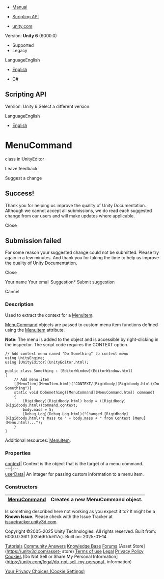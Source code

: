 [ ]()

  * [Manual](../Manual/index.html)
  * [Scripting API](../ScriptReference/index.html)

  * [unity.com](https://unity.com/)

Version: **Unity 6** (6000.0)

  * Supported
  * Legacy

LanguageEnglish

  * [English]()

  * C#

[ ](https://docs.unity3d.com)

## Scripting API

Version: Unity 6 Select a different version

LanguageEnglish

  * [English]()

# MenuCommand

class in UnityEditor

Leave feedback

Suggest a change

## Success!

Thank you for helping us improve the quality of Unity Documentation. Although
we cannot accept all submissions, we do read each suggested change from our
users and will make updates where applicable.

Close

## Submission failed

For some reason your suggested change could not be submitted. Please <a>try
again</a> in a few minutes. And thank you for taking the time to help us
improve the quality of Unity Documentation.

Close

Your name Your email Suggestion* Submit suggestion

Cancel

[ ]()

### Description

Used to extract the context for a [MenuItem](MenuItem.html).

[MenuCommand](MenuCommand.html) objects are passed to custom menu item
functions defined using the [MenuItem](MenuItem.html) attribute.  
  
**Note:** The menu is added to the object and is accessible by right-clicking
in the inspector. The script code requires the CONTEXT option.

    
    
    // Add context menu named "Do Something" to context menu
    using UnityEngine;
    using [UnityEditor](UnityEditor.html);  
      
    public class Something : [EditorWindow](EditorWindow.html)
    {
        // Add menu item
        [[MenuItem](MenuItem.html)("CONTEXT/[Rigidbody](Rigidbody.html)/Do Something")]
        static void DoSomething([MenuCommand](MenuCommand.html) command)
        {
            [Rigidbody](Rigidbody.html) body = ([Rigidbody](Rigidbody.html))command.context;
            body.mass = 5;
            [Debug.Log](Debug.Log.html)("Changed [Rigidbody](Rigidbody.html)'s Mass to " + body.mass + " from Context [Menu](Menu.html)...");
        }
    }
    

Additional resources: [MenuItem](MenuItem.html).

### Properties

[context](MenuCommand-context.html)| Context is the object that is the target
of a menu command.  
---|---  
[userData](MenuCommand-userData.html)| An integer for passing custom
information to a menu item.  
  
### Constructors

[MenuCommand](MenuCommand-ctor.html)| Creates a new MenuCommand object.  
---|---  
  
Is something described here not working as you expect it to? It might be a
**Known Issue**. Please check with the Issue Tracker at
[issuetracker.unity3d.com](https://issuetracker.unity3d.com).

Copyright ©2005-2025 Unity Technologies. All rights reserved. Built from:
6000.0.36f1 (02b661dc617c). Built on: 2025-01-14.

[Tutorials](https://unity3d.com/learn) [Community
Answers](https://answers.unity3d.com) [Knowledge
Base](https://support.unity3d.com/hc/en-us)
[Forums](https://forum.unity3d.com) [Asset Store](https://unity3d.com/asset-
store) [Terms of use](https://docs.unity3d.com/Manual/TermsOfUse.html)
[Legal](https://unity.com/legal) [Privacy
Policy](https://unity.com/legal/privacy-policy)
[Cookies](https://unity.com/legal/cookie-policy) [Do Not Sell or Share My
Personal Information](https://unity.com/legal/do-not-sell-my-personal-
information)

[Your Privacy Choices (Cookie Settings)](javascript:void\(0\);)

